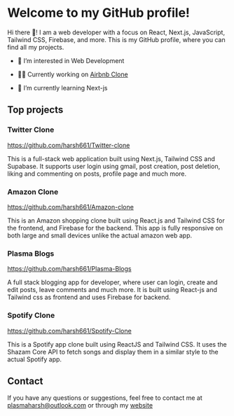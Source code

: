 # Welcome to my GitHub profile!

Hi there :wave:! I am a web developer with a focus on React, Next.js, JavaScript, Tailwind CSS, Firebase, and more. This is my GitHub profile, where you can find all my projects.

* 👀 I’m interested in Web Development

* :man_technologist: Currently working on [Airbnb Clone](https://github.com/harsh661/airbnb-clone)

* 🌱 I’m currently learning Next-js

## Top projects

### Twitter Clone

https://github.com/harsh661/Twitter-clone

This is a full-stack web application built using Next.js, Tailwind CSS and Supabase. It supports user login using gmail, post creation, post deletion, liking and commenting on posts, profile page and much more.

### Amazon Clone

https://github.com/harsh661/Amazon-clone

This is an Amazon shopping clone built using React.js and Tailwind CSS for the frontend, and Firebase for the backend. This app is fully responsive on both large and small devices unlike the actual amazon web app.

### Plasma Blogs

https://github.com/harsh661/Plasma-Blogs

A full stack blogging app for developer, where user can login, create and edit posts, leave comments and much more. It is built using React-js and Tailwind css as frontend and uses Firebase for backend.

### Spotify Clone
https://github.com/harsh661/Spotify-Clone

This is a Spotify app clone built using ReactJS and Tailwind CSS. It uses the Shazam Core API to fetch songs and display them in a similar style to the actual Spotify app.

## Contact

If you have any questions or suggestions, feel free to contact me at plasmaharsh@outlook.com or through my [website](https://plasmaharsh.netlify.app)
